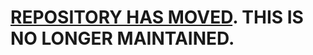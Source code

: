 # [REPOSITORY HAS MOVED](https://github.com/homarr-labs/documentation). THIS IS NO LONGER MAINTAINED.
